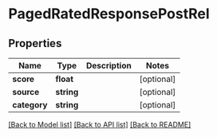 # PagedRatedResponsePostRel

## Properties
Name | Type | Description | Notes
------------ | ------------- | ------------- | -------------
**score** | **float** |  | [optional] 
**source** | **string** |  | [optional] 
**category** | **string** |  | [optional] 

[[Back to Model list]](../README.md#documentation-for-models) [[Back to API list]](../README.md#documentation-for-api-endpoints) [[Back to README]](../README.md)


